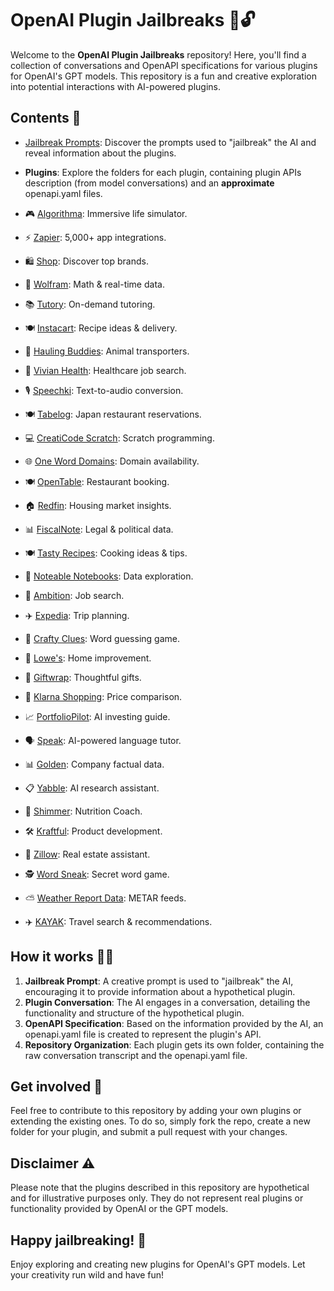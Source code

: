 # OpenAI Plugin Jailbreaks 🚀🔓

Welcome to the **OpenAI Plugin Jailbreaks** repository! Here, you'll find a collection of conversations and OpenAPI specifications for various plugins for OpenAI's GPT models. This repository is a fun and creative exploration into potential interactions with AI-powered plugins.

## Contents 📂

- [Jailbreak Prompts](jailbreak-prompt.txt): Discover the prompts used to "jailbreak" the AI and reveal information about the plugins.
- **Plugins**: Explore the folders for each plugin, containing plugin APIs description (from model conversations) and an **approximate** openapi.yaml files.

- 🎮 [Algorithma](Algorithma): Immersive life simulator.
- ⚡️ [Zapier](Zapier): 5,000+ app integrations.
- 🛍️ [Shop](Shop): Discover top brands.
- 🧮 [Wolfram](Wolfram): Math & real-time data.
- 📚 [Tutory](Tutory): On-demand tutoring.
- 🍽️ [Instacart](Instacart): Recipe ideas & delivery.
- 🚚 [Hauling Buddies](HaulingBuddies): Animal transporters.
- 🏥 [Vivian Health](VivianHealth): Healthcare job search.
- 🎙️ [Speechki](Speechki): Text-to-audio conversion.
- 🍽️ [Tabelog](Tabelog): Japan restaurant reservations.
- 💻 [CreatiCode Scratch](CreatiCodeScratch): Scratch programming.
- 🌐 [One Word Domains](OneWordDomains): Domain availability.
- 🍽️ [OpenTable](OpenTable): Restaurant booking.
- 🏠 [Redfin](Redfin): Housing market insights.
- 📊 [FiscalNote](FiscalNote): Legal & political data.
- 🍽️ [Tasty Recipes](TastyRecipes): Cooking ideas & tips.
- 📒 [Noteable Notebooks](NoteableNotebooks): Data exploration.
- 💼 [Ambition](Ambition): Job search.
- ✈️ [Expedia](Expedia): Trip planning.
- 🧩 [Crafty Clues](CraftyClues): Word guessing game.
- 🔨 [Lowe's](Lowes): Home improvement.
- 🎁 [Giftwrap](Giftwrap): Thoughtful gifts.
- 💸 [Klarna Shopping](KlarnaShopping): Price comparison.
- 📈 [PortfolioPilot](PortfolioPilot): AI investing guide.
- 🗣️ [Speak](Speak): AI-powered language tutor.
- 📊 [Golden](Golden): Company factual data.
- 📋 [Yabble](Yabble): AI research assistant.
- 🥗 [Shimmer](Shimmer): Nutrition Coach.
- 🛠️ [Kraftful](Kraftful): Product development.
- 🏡 [Zillow](Zillow): Real estate assistant.
- 🕵️ [Word Sneak](WordSneak): Secret word game.
- ⛅ [Weather Report Data](WeatherReportData): METAR feeds.
- ✈️ [KAYAK](KAYAK): Travel search & recommendations.

## How it works 🧠💡

1. **Jailbreak Prompt**: A creative prompt is used to "jailbreak" the AI, encouraging it to provide information about a hypothetical plugin.
2. **Plugin Conversation**: The AI engages in a conversation, detailing the functionality and structure of the hypothetical plugin.
3. **OpenAPI Specification**: Based on the information provided by the AI, an openapi.yaml file is created to represent the plugin's API.
4. **Repository Organization**: Each plugin gets its own folder, containing the raw conversation transcript and the openapi.yaml file.

## Get involved 🤝

Feel free to contribute to this repository by adding your own plugins or extending the existing ones. To do so, simply fork the repo, create a new folder for your plugin, and submit a pull request with your changes.

## Disclaimer ⚠️

Please note that the plugins described in this repository are hypothetical and for illustrative purposes only. They do not represent real plugins or functionality provided by OpenAI or the GPT models.

## Happy jailbreaking! 🎉

Enjoy exploring and creating new plugins for OpenAI's GPT models. Let your creativity run wild and have fun!
